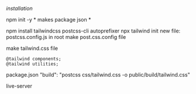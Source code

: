 *installation*

npm init -y              *   makes package json *

npm install tailwindcss postcss-cli autoprefixer
npx tailwind init
new file: postcss.config.js in root
make post.css.config file

make tailwind.css file 
``` @tailwind base;
@tailwind components;
@tailwind utilities;
```

package.json 
"build": "postcss css/tailwind.css -o public/build/tailwind.css"

live-server
